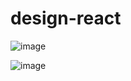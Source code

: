 # design-react

![image](https://user-images.githubusercontent.com/29038590/227778046-900ba7dd-7859-44a8-afeb-3b6bb2383bc1.png)

![image](https://user-images.githubusercontent.com/29038590/227778112-0ca4fc19-f0bc-460a-89d8-f624b180df41.png)
